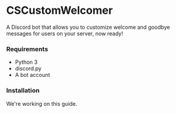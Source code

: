 # CSCustomWelcomer
A Discord bot that allows you to customize welcome and goodbye messages for users on your server, now ready!

### Requirements
- Python 3
- discord.py
- A bot account

### Installation
We're working on this guide.
